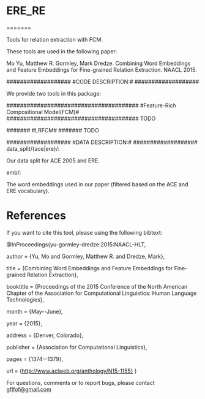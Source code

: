 # ERE_RE
=======

Tools for relation extraction with FCM.

These tools are used in the following paper:

Mo Yu, Matthew R. Gormley, Mark Dredze. Combining Word Embeddings and Feature Embeddings for Fine-grained Relation Extraction. NAACL 2015.

###################
#CODE DESCRIPTION:#
###################

We provide two tools in this package:

#######################################
#Feature-Rich Compositional Model(FCM)#
#######################################
TODO

#######
#LRFCM#
#######
TODO

###################
#DATA DESCRIPTION:#
###################
data_split/{ace|ere}/:

Our data split for ACE 2005 and ERE.

emb/:

The word embeddings used in our paper (filtered based on the ACE and ERE vocabulary).

References
=======
If you want to cite this tool, please using the following bibtext:

@InProceedings{yu-gormley-dredze:2015:NAACL-HLT,

  author    = {Yu, Mo  and  Gormley, Matthew R.  and  Dredze, Mark},
  
  title     = {Combining Word Embeddings and Feature Embeddings for Fine-grained Relation Extraction},
  
  booktitle = {Proceedings of the 2015 Conference of the North American Chapter of the Association for Computational Linguistics: Human Language Technologies},
  
  month     = {May--June},
  
  year      = {2015},
  
  address   = {Denver, Colorado},
  
  publisher = {Association for Computational Linguistics},
  
  pages     = {1374--1379},
  
  url       = {http://www.aclweb.org/anthology/N15-1155}
}

For questions, comments or to report bugs, please contact gflfof@gmail.com
